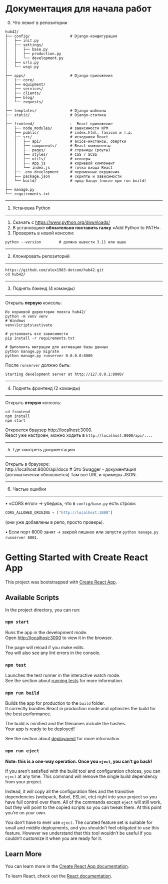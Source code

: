 # Документация для начала работ
0. Что лежит в репозитории
```
hub42/
├── config/                  # Django-конфигурация
│   ├── init.py
│   ├── settings/
│   │   ├── base.py
│   │   ├── production.py
│   │   └── development.py
│   ├── urls.py
│   └── wsgi.py
│
├── apps/                    # Django-приложения
│   ├── core/
│   ├── equipment/
│   ├── services/
│   ├── clients/
│   ├── blog/
│   └── requests/
│
├── templates/               # Django-шаблоны
├── static/                  # Django-статика
│
├── frontend/                ←  React-приложение
│   ├── node_modules/        # зависимости NPM
│   ├── public/              # index.html, favicon и т.д.
│   ├── src/                 # исходники React
│   │   ├── api/             # axios-инстансы, обёртки
│   │   ├── components/      # React-компоненты
│   │   ├── pages/           # страницы (роуты)
│   │   ├── styles/          # CSS / SCSS
│   │   ├── utils/           # хелперы
│   │   ├── App.js           # корневой компонент
│   │   └── index.js         # точка входа React
│   ├── .env.development     # переменные окружения
│   ├── package.json         # скрипты и зависимости
│   └── build/               # прод-бандл (после npm run build)
│
├── manage.py
└── requirements.txt
```

-------------------------------------------------
1. Установка Python 
-------------------------------------------------
1) Скачать с https://www.python.org/downloads/  
2) В установщике **обязательно поставить галку** «Add Python to PATH».  
3) Проверить в новой консоли:
```
python --version        # должно вывести 3.11 или выше
```

-------------------------------------------------
2. Клонировать репозиторий
-------------------------------------------------
```
https://github.com/alex1983-dotcom/hub42.git
cd hub42/
```

-------------------------------------------------
3. Поднять бэкенд (4 команды)
-------------------------------------------------
Открыть **первую** консоль:

```
Из корневой директории поекта hub42/
python -m venv venv
# Windows
venv\Scripts\activate

# установить все зависимости
pip install -r requirements.txt

# Выполнить миграции для активации базы данных
python manage.py migrate
python manage.py runserver 0.0.0.0:8000
```
После `runserver` должно быть:
```
Starting development server at http://127.0.0.1:8000/
```

-------------------------------------------------
4. Поднять фронтенд (2 команды)
-------------------------------------------------
Открыть **вторую** консоль:

```
cd frontend
npm install
npm start
```
Откроется браузер http://localhost:3000.  
React уже настроен, можно ходить в `http://localhost:8000/api/...`.

-------------------------------------------------
5. Где смотреть документацию
-------------------------------------------------
Открыть в браузере:  
http://localhost:8000/api/docs  # Это Swagger - документация (автоматически обновляется)
Там все URL и примеры JSON.

-------------------------------------------------
6. Частые ошибки
-------------------------------------------------
• «CORS error» → убедись, что в `config/base.py` есть строки:
```python
CORS_ALLOWED_ORIGINS = ["http://localhost:3000"]
```
(они уже добавлены в репо, просто проверь).  

• Если порт 8000 занят → закрой лишнее или запусти `python manage.py runserver 8001`.


# Getting Started with Create React App

This project was bootstrapped with [Create React App](https://github.com/facebook/create-react-app).

## Available Scripts

In the project directory, you can run:

### `npm start`

Runs the app in the development mode.\
Open [http://localhost:3000](http://localhost:3000) to view it in the browser.

The page will reload if you make edits.\
You will also see any lint errors in the console.

### `npm test`

Launches the test runner in the interactive watch mode.\
See the section about [running tests](https://facebook.github.io/create-react-app/docs/running-tests) for more information.

### `npm run build`

Builds the app for production to the `build` folder.\
It correctly bundles React in production mode and optimizes the build for the best performance.

The build is minified and the filenames include the hashes.\
Your app is ready to be deployed!

See the section about [deployment](https://facebook.github.io/create-react-app/docs/deployment) for more information.

### `npm run eject`

**Note: this is a one-way operation. Once you `eject`, you can’t go back!**

If you aren’t satisfied with the build tool and configuration choices, you can `eject` at any time. This command will remove the single build dependency from your project.

Instead, it will copy all the configuration files and the transitive dependencies (webpack, Babel, ESLint, etc) right into your project so you have full control over them. All of the commands except `eject` will still work, but they will point to the copied scripts so you can tweak them. At this point you’re on your own.

You don’t have to ever use `eject`. The curated feature set is suitable for small and middle deployments, and you shouldn’t feel obligated to use this feature. However we understand that this tool wouldn’t be useful if you couldn’t customize it when you are ready for it.

## Learn More

You can learn more in the [Create React App documentation](https://facebook.github.io/create-react-app/docs/getting-started).

To learn React, check out the [React documentation](https://reactjs.org/).
